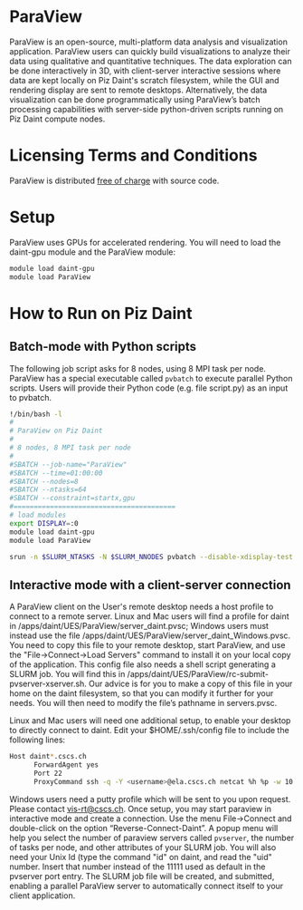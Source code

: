 # ParaView

ParaView is an open-source, multi-platform data analysis and visualization application. ParaView users can quickly build visualizations to analyze their data using qualitative and quantitative techniques. The data exploration can be done interactively in 3D, with client-server interactive sessions where data are kept locally on Piz Daint's scratch filesystem, while the GUI and rendering display are sent to remote desktops. Alternatively, the data visualization can be done programmatically using ParaView’s batch processing capabilities with server-side python-driven scripts running on Piz Daint compute nodes.

# Licensing Terms and Conditions

ParaView is distributed [free of charge](http://www.paraview.org/download) with source code.

# Setup

ParaView uses GPUs for accelerated rendering. You will need to load the daint-gpu module and the ParaView module:

```bash
module load daint-gpu
module load ParaView
```

# How to Run on Piz Daint

## Batch-mode with Python scripts

The following job script asks for 8 nodes, using 8 MPI task per node. ParaView has a special executable called ``pvbatch`` to execute parallel Python scripts. Users will provide their Python code (e.g. file script.py) as an input to pvbatch.

```bash
!/bin/bash -l
#
# ParaView on Piz Daint
#
# 8 nodes, 8 MPI task per node
#
#SBATCH --job-name="ParaView"
#SBATCH --time=01:00:00
#SBATCH --nodes=8
#SBATCH --ntasks=64
#SBATCH --constraint=startx,gpu
#========================================
# load modules
export DISPLAY=:0
module load daint-gpu
module load ParaView

srun -n $SLURM_NTASKS -N $SLURM_NNODES pvbatch --disable-xdisplay-test script.py
```

## Interactive mode with a client-server connection

A ParaView client on the User's remote desktop needs a host profile to connect to a remote server. Linux and Mac users will find a profile for daint in /apps/daint/UES/ParaView/server_daint.pvsc; Windows users must instead use the file /apps/daint/UES/ParaView/server_daint_Windows.pvsc. You need to copy this file to your remote desktop, start ParaView, and use the "File->Connect->Load Servers" command to install it on your local copy of the application.
This config file also needs a shell script generating a SLURM job. You will find this in /apps/daint/UES/ParaView/rc-submit-pvserver-xserver.sh.
Our advice is for you to make a copy of this file in your home on the daint filesystem, so that you can modify it further for your needs. You will then need to modify the file’s pathname in servers.pvsc.

Linux and Mac users will need one additional setup, to enable your desktop to directly connect to daint. Edit your $HOME/.ssh/config file to include the following lines:

```bash
Host daint*.cscs.ch
      ForwardAgent yes
      Port 22
      ProxyCommand ssh -q -Y <username>@ela.cscs.ch netcat %h %p -w 10
```

Windows users need a putty profile which will be sent to you upon request. Please contact vis-rt@cscs.ch. Once setup, you may start paraview in interactive mode and create a connection. Use the menu File->Connect and double-click on the option “Reverse-Connect-Daint”.
A popup menu will help you select the number of paraview servers called `pvserver`, the number of tasks per node, and other attributes of your SLURM job. You will also need your Unix Id (type the command "id" on daint, and read the "uid" number. Insert that number instead of the 11111 used as default in the pvserver port entry. The SLURM job file will be created, and submitted, enabling a parallel ParaView server to automatically connect itself to your client application.
<br />
